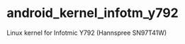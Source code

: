 android_kernel_infotm_y792
==========================

Linux kernel for Infotmic Y792 (Hannspree SN97T41W)
